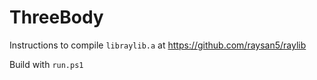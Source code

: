 # ThreeBody

Instructions to compile `libraylib.a` at https://github.com/raysan5/raylib

Build with `run.ps1`